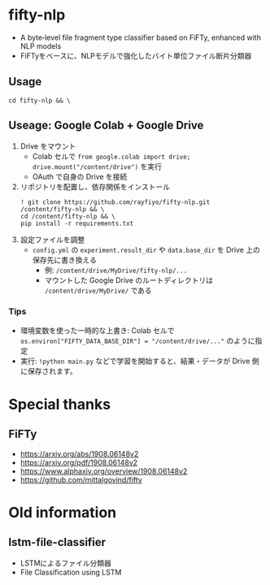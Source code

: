 # fifty-nlp

- A byte‐level file fragment type classifier based on FiFTy, enhanced with NLP models
- FiFTyをベースに、NLPモデルで強化したバイト単位ファイル断片分類器

## Usage

```
cd fifty-nlp && \
```

## Useage: Google Colab + Google Drive

1. Drive をマウント
   - Colab セルで `from google.colab import drive; drive.mount("/content/drive")` を実行
   - OAuth で自身の Drive を接続
2. リポジトリを配置し、依存関係をインストール
   ```
   ! git clone https://github.com/rayfiyo/fifty-nlp.git /content/fifty-nlp && \
   cd /content/fifty-nlp && \
   pip install -r requirements.txt
   ```
3. 設定ファイルを調整
   - `config.yml` の `experiment.result_dir` や `data.base_dir` を Drive 上の保存先に書き換える
     - 例: `/content/drive/MyDrive/fifty-nlp/...`
     - マウントした Google Drive のルートディレクトリは `/content/drive/MyDrive/` である

### Tips

- 環境変数を使った一時的な上書き: Colab セルで
  `os.environ["FIFTY_DATA_BASE_DIR"] = "/content/drive/..."` のように指定
- 実行: `!python main.py` などで学習を開始すると、結果・データが Drive 側に保存されます。

# Special thanks

## FiFTy

- https://arxiv.org/abs/1908.06148v2
- https://arxiv.org/pdf/1908.06148v2
- https://www.alphaxiv.org/overview/1908.06148v2
- https://github.com/mittalgovind/fifty

# Old information

## lstm-file-classifier

- LSTMによるファイル分類器
- File Classification using LSTM
